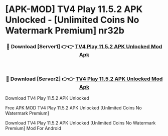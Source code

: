 # [APK-MOD] TV4 Play 11.5.2 APK Unlocked - [Unlimited Coins No Watermark Premium] nr32b



<div align="center">
<h3>🔴 Download [Server1] 👉👉 <a href="https://momento.my/?title=TV4_Play_11.5.2_APK_Unlocked">TV4 Play 11.5.2 APK Unlocked Mod Apk</a></h3><br>

<h3>🔴 Download [Server2] 👉👉 <a href="https://momento.my/?title=TV4_Play_11.5.2_APK_Unlocked">TV4 Play 11.5.2 APK Unlocked Mod Apk</a></h3>
</div>



Download TV4 Play 11.5.2 APK Unlocked 

Free APK MOD TV4 Play 11.5.2 APK Unlocked [Unlimited Coins No Watermark Premium]

Download TV4 Play 11.5.2 APK Unlocked [Unlimited Coins No Watermark Premium] Mod For Android
